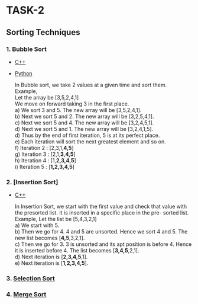 # TASK-2
## Sorting Techniques
   
### 1. Bubble Sort
* [C++](https://github.com/TECHNOCRATSROBOTICS/ROBOCON_2018/blob/master/Computer%20Science/Hardik%20Ahuja/Task%202/bubblesort.cpp)
* [Python](https://github.com/TECHNOCRATSROBOTICS/ROBOCON_2018/blob/master/Computer%20Science/Hardik%20Ahuja/Task%202/bubblesort.py)  
  
  In Bubble sort, we take 2 values at a given time and sort them.  
   Example,  
   Let the array be [3,5,2,4,1]  
   We move on forward taking 3 in the first place.  
   a) We sort 3 and 5. The new array will be [3,5,2,4,1].  
   b) Next we sort 5 and 2. The new array will be [3,2,5,4,1].  
   c) Next we sort 5 and 4. The new array will be [3,2,4,5,1].  
   d) Next we sort 5 and 1. The new array will be [3,2,4,1,5].  
   d) Thus by the end of first iteration, 5 is at its perfect place.  
   e) Each iteration will sort the next greatest element and so on.  
   f) Iteration 2 : [2,3,1,**4,5**]  
   g) Iteration 3 : [2,1,**3,4,5**]  
   h) Iteration 4 : [1,**2,3,4,5**]  
   i) Iteration 5 : [**1,2,3,4,5**]  
### 2. [Insertion Sort]
* [C++](https://github.com/TECHNOCRATSROBOTICS/ROBOCON_2018/blob/master/Computer%20Science/Hardik%20Ahuja/Task%202/insertion_sort.py)

  In Insertion Sort, we start with the first value and check that value with the presorted list. It is inserted in a specific place in the pre- sorted list.
   Example,
   Let the list be [5,4,3,2,1]  
   a) We start with 5.  
   b) Then we go for 4. 4 and 5 are unsorted. Hence we sort 4 and 5. The new list becomes [**4,5**,3,2,1].  
   c) Then we go for 3. 3 is unsorted and its apt position is before 4. Hence it is inserted before 4. The list becomes [**3,4,5**,2,1].  
   d) Next iteration is [**2,3,4,5**,1].  
   e) Next iteration is [**1,2,3,4,5**].  
   
### 3. [Selection Sort](https://github.com/TECHNOCRATSROBOTICS/ROBOCON_2018/blob/master/Computer%20Science/Hardik%20Ahuja/Task%202/selectionsort.py)
   
### 4. [Merge Sort](https://github.com/TECHNOCRATSROBOTICS/ROBOCON_2018/blob/master/Computer%20Science/Hardik%20Ahuja/Task%202/mergesort.py)
  
